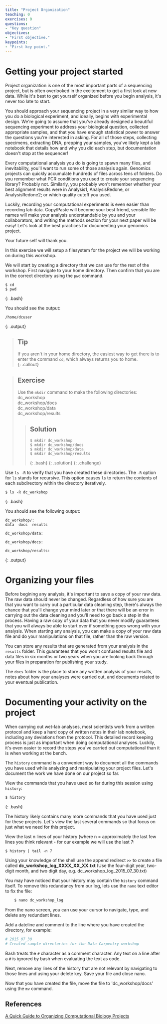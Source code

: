 ```yaml
---
title: "Project Organization"
teaching: 0
exercises: 0
questions:
- "Key question"
objectives:
- "First objective."
keypoints:
- "First key point."
---
```


# Getting your project started

Project organization is one of the most important parts of a sequencing project, but is often overlooked in the
excitement to get a first look at new data. While it's best to get yourself organized before you begin analysis,
it's never too late to start.  

You should approach your sequencing project in a very similar way to how you do a biological experiment, and 
ideally, begins with experimental design. We're going to assume that you've already designed a beautiful 
sequencing experiment to address your biological question, collected appropriate samples, and that you have 
enough statistical power to answer the questions you're interested in asking.
For all of those steps, collecting specimens, extracting DNA, prepping your samples,
you've likely kept a lab notebook that details how and why you did each step, but documentation doesn't stop at 
the sequencer!  

Every computational analysis you do is going to spawn many files, and inevitability, you'll 
want to run some of those analysis again. Genomics projects can quickly accumulate hundreds of files across 
tens of folders. Do you remember what PCR conditions you used to create your sequencing library? Probably not.
Similarly, you probably won't remember whether your best alignment results were in Analysis1, AnalysisRedone, 
or AnalysisRedone2; or which quality cutoff you used.  

Luckily, recording your computational experiments is even easier than recording lab data. Copy/Paste will become
your best friend, sensible file names will make your analysis understandable by you and your collaborators, and 
writing the methods section for your next paper will be easy! Let's look at the best practices for 
documenting your genomics project.   

Your future self will thank you.  


In this exercise we will setup a filesystem for the project we will be working on during this workshop.  

We will start by creating a directory that we can use for the rest of the workshop. First navigate to your home directory. Then confirm that you are in the correct directory using the `pwd` command.

~~~
$ cd
$ pwd
~~~
{: .bash}

You should see the output: 

~~~
/home/dcuser  
~~~
{: .output}

> ## Tip  
> If you aren't in your home directory, the easiest way to get there is to enter the command `cd`, which
> always returns you to home.  
{: .callout}

> ## Exercise  
> Use the `mkdir` command to make the following directories:   
> dc_workshop     
> dc_workshop/docs  
> dc_workshop/data    
> dc_workshop/results   
> 
> > ## Solution
> > 
> > ~~~
> > $ mkdir dc_workshop
> > $ mkdir dc_workshop/docs
> > $ mkdir dc_workshop/data
> > $ mkdir dc_workshop/results
> > ~~~
> > {: .bash}
> {: .solution}
{: .challenge}

Use `ls -R` to verify that you have created these directories. The `-R` option for `ls` stands for recursive. This option causes
`ls` to return the contents of each subdirectory within the directory
iteratively. 

~~~
$ ls -R dc_workshop
~~~
{: .bash}

You should see the following output:

~~~
dc_workshop/:
data  docs  results

dc_workshop/data:

dc_workshop/docs:

dc_workshop/results: 
~~~
{: .output}

# Organizing your files

Before begining any analysis, it's important to save a copy of your 
raw data. The raw data should never be changed. Regardless of how
sure you are that you want to carry out a particular data cleaning
step, there's always the chance that you'll change your mind later 
or that there will be an error in carrying out the data cleaning and
you'll need to go back a step in the process. Having a raw copy of 
your data that you never modify guarantees that you will always be
able to start over if something goes wrong with your analysis. When
starting any analysis, you can make a copy of your raw data file and
do your manipulations on that file, rather than the raw version.

You can store any results that are generated from your analysis in
the `results` folder. This guarantees that you won't confused results
file and data files in six months or two years when you are looking
back through your files in preparation for publishing your study.

The `docs` folder is the place to store any written analysis of your
results, notes about how your analyses were carried out, and 
documents related to your eventual publication.

# Documenting your activity on the project

When carrying out wet-lab analyses, most scientists work from a 
written protocol and keep a hard copy of written notes in their lab
notebook, including any deviations from the protocol. This detailed
record keeping process is just as important when doing computational
analyses. Luckily, it's even easier to record the steps you've 
carried out computational than it is when working at the bench.

The `history` command is a convenient way to document all the
commands you have used while analyzing and manipulating your project
files. Let's document the work we have done on our project so far. 

View the commands that you have used so far during this session using `history`:

~~~
$ history
~~~
{: .bash}

The history likely contains many more commands that you have used just for these projects. Let's view the last
several commands so that focus on just what we need for this project.   

View the last n lines of your history (where n = approximately the last few lines you think relevant - for our example we will use the last 7:  

~~~   
$ history | tail -n 7
~~~

Using your knowledge of the shell use the append redirect `>>` to create a file called
**dc_workshop_log_XXXX_XX_XX.txt** (Use the four-digit year, two-digit month, and two digit day, e.g.
dc_workshop_log_2015_07_30.txt)  

You may have noticed that your history may contain the `history` command itself. To remove this redundancy
from our log, lets use the `nano` text editor to fix the file:  

```bash
    $ nano dc_workshop_log
```

From the nano screen, you can use your cursor to navigate, type, and delete any redundant lines.   

Add a dateline and comment to the line where you have created the directory, for example:   

```bash
# 2015_07_30   
# Created sample directories for the Data Carpentry workshop  
```

Bash treats the `#` character as a comment character. Any text on a line after a `#` is ignored by bash when evaluating the text as code.

Next, remove any lines of the history that are not relevant by navigating to those lines and using your 
delete key. Save your file and close nano.

Now that you have created the file, move the file to 'dc_workshop/docs' using the `mv` command.  

## References
[A Quick Guide to Organizing Computational Biology Projects](http://journals.plos.org/ploscompbiol/article?id=10.1371/journal.pcbi.1000424)



